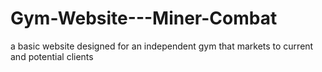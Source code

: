 # Gym-Website---Miner-Combat
a basic website designed for an independent gym that markets to current and potential clients
